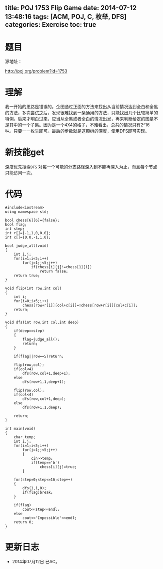 ﻿title: POJ 1753 Flip Game
date: 2014-07-12 13:48:16
tags: [ACM, POJ, C, 枚举, DFS]
categories: Exercise
toc: true
---
# 题目
源地址：

http://poj.org/problem?id=1753

# 理解
我一开始的思路是错误的，企图通过正面的方法来找出从当前情况达到全白和全黑的方法，多次尝试之后，发现很难找到一条通用的方法，只能找出几个比较简单的特例。后来才明白过来，应当从全黑或者全白的情况出发，再来判断给定的图是不是其中的一个子集。因为是一个4X4的格子，不难看出，总共的情况只有2^16种。只要一一枚举即可。最后的步数就是这颗树的深度，使用DFS即可实现。

<!-- more -->

# 新技能get
深度优先搜索`DFS`
对每一个可能的分支路径深入到不能再深入为止，而且每个节点只能访问一次。

# 代码
```
#include<iostream>  
using namespace std;  
  
bool chess[6][6]={false}; 
bool flag;  
int step;  
int r[]={-1,1,0,0,0};
int c[]={0,0,-1,1,0};  
  
bool judge_all(void)
{  
    int i,j;  
    for(i=1;i<5;i++)  
        for(j=1;j<5;j++)  
            if(chess[i][j]!=chess[1][1])  
                return false;  
    return true;  
}  
  
void flip(int row,int col)
{  
    int i;  
    for(i=0;i<5;i++)  
        chess[row+r[i]][col+c[i]]=!chess[row+r[i]][col+c[i]];  
    return;  
}  
  
void dfs(int row,int col,int deep)  
{  
    if(deep==step)  
    {  
        flag=judge_all();  
        return;  
    }  
  
    if(flag||row==5)return;  
  
    flip(row,col);      
    if(col<4)  
        dfs(row,col+1,deep+1);  
    else  
        dfs(row+1,1,deep+1);  
  
    flip(row,col);       
    if(col<4)  
        dfs(row,col+1,deep);  
    else  
        dfs(row+1,1,deep);  
  
    return;  
}  
  
int main(void)  
{  
    char temp;  
    int i,j;  
    for(i=1;i<5;i++)  
        for(j=1;j<5;j++)  
        {  
            cin>>temp;  
            if(temp=='b')   
                chess[i][j]=true;  
        }  
  
    for(step=0;step<=16;step++)   
    {                            
        dfs(1,1,0);  
        if(flag)break;  
    }  
  
    if(flag)  
        cout<<step<<endl;  
    else  
        cout<<"Impossible"<<endl;  
    return 0;  
}  
```

# 更新日志
- 2014年07月12日 已AC。